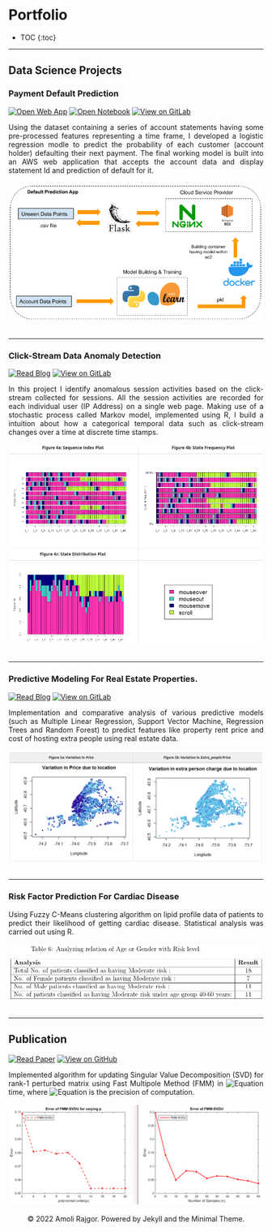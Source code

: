 # Portfolio

<!-- ## Natural Language Processing -->
<!-- --- -->

* TOC
{:toc}

---
## Data Science Projects

### Payment Default Prediction

[![Open Web App](https://img.shields.io/badge/AWS-Open_Web_App-blue?logo=amazonaws)](http://ec2-3-15-39-200.us-east-2.compute.amazonaws.com:8080/)
[![Open Notebook](https://img.shields.io/badge/Jupyter-Open_Notebook-blue?logo=Jupyter)](projects/default_prediction/default_prediction.html)
[![View on GitLab](https://img.shields.io/badge/GitLab-View_on_GitLab-blue?logo=gitlab)](https://gitlab.com/amoli13/payment-default-prediction)

<div style="text-align: justify"> Using the dataset containing a series of account statements having some pre-processed features representing a time frame, I developed a logistic regression modle to predict the probability of each customer (account holder) defaulting their next payment. The final working model is built into an AWS web application that accepts the account data and display statement Id and prediction of default for it.</div>
<br>
<center><img src="images/payment-default-app-architecture.png"/></center>
<br>

---
### Click-Stream Data Anomaly Detection

[![Read Blog](https://img.shields.io/badge/Markdown-Read_Blog-blue?logo=markdown)](https://gitlab.com/amoli13/anomaly-detection/-/blob/main/README.md)
[![View on GitLab](https://img.shields.io/badge/GitLab-View_on_GitLab-blue?logo=gitlab)](https://gitlab.com/amoli13/anomaly-detection)

<div style="text-align: justify"> In this project I identify anomalous session activities based on the click-stream collected for sessions. All the session activities are recorded for each individual user (IP Address) on a single web page. Making use of a stochastic process called Markov model, implemented using R, I build a intuition about how a categorical temporal data such as click-stream changes over a time at discrete time stamps.
</div>
<br>
<center><img src="images/clickstream-sequence.png"/></center>
<br>

---
### Predictive Modeling For Real Estate Properties.

[![Read Blog](https://img.shields.io/badge/Markdown-Read_Blog-blue?logo=markdown)](https://github.com/AmoliR/amolir.github.io/blob/main/projects/rental-price-prediction/rental-price-prediction.md#user-content-fnref-1-451e5940de8985c1098b5a20946b9acd)
[![View on GitLab](https://img.shields.io/badge/GitLab-View_on_GitLab-blue?logo=gitlab)](https://gitlab.com/amoli13/predictive-analytics)

<div style="text-align: justify"> Implementation and comparative analysis of various predictive models (such as Multiple Linear Regression,
Support Vector Machine, Regression Trees and Random Forest) to predict features like property rent price and cost of hosting extra people using real estate data.
</div>
<br>
<center><img src="images/rental_price_variation.png"/></center>
<br>

---
### Risk Factor Prediction For Cardiac Disease
<div style="text-align: justify"> Using Fuzzy C-Means clustering algorithm on lipid profile data of patients to predict their likelihood of getting cardiac disease. Statistical analysis was carried out using R.
</div>
<br>
<center><img src="images/cardiac-disease-risk-factor-prediction.png"/></center>
<br>

---
## Publication
[![Read Paper](https://img.shields.io/badge/arXiv-Read_Paper-blue?logo=arxiv)](https://arxiv.org/abs/1707.08369)
[![View on GitHub](https://img.shields.io/badge/GitHub-View_on_GitHub-blue?logo=github)](https://github.com/AmoliR/rank1-svd-update)

<div style="text-align: justify"> Implemented algorithm for updating Singular Value Decomposition (SVD) for rank-1 perturbed matrix using Fast Multipole Method (FMM) in <img src="https://latex.codecogs.com/gif.latex?%5Cinline%20%5Cbg_white%20O%28n%5E2%20%5C%20%5Ctext%7Blog%7D%28%5Cfrac%7B1%7D%7B%5Cepsilon%7D%29%29" alt="Equation" /> time, where <img src="https://latex.codecogs.com/gif.latex?%5Cinline%20%5Cbg_white%20%5Cepsilon" alt="Equation" /> is the precision of computation.</div>
<br>
<center><img src="images/fmm-svdu-reduction-in-error.png"/></center>
<br>

<center>© 2022 Amoli Rajgor. Powered by Jekyll and the Minimal Theme.</center>

